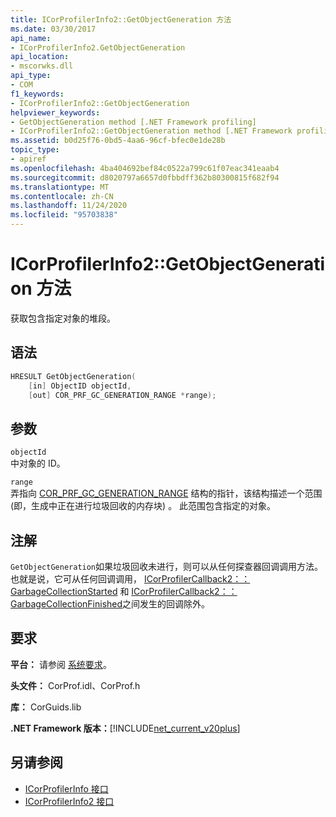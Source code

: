 ```yaml
---
title: ICorProfilerInfo2::GetObjectGeneration 方法
ms.date: 03/30/2017
api_name:
- ICorProfilerInfo2.GetObjectGeneration
api_location:
- mscorwks.dll
api_type:
- COM
f1_keywords:
- ICorProfilerInfo2::GetObjectGeneration
helpviewer_keywords:
- GetObjectGeneration method [.NET Framework profiling]
- ICorProfilerInfo2::GetObjectGeneration method [.NET Framework profiling]
ms.assetid: b0d25f76-0bd5-4aa6-96cf-bfec0e1de28b
topic_type:
- apiref
ms.openlocfilehash: 4ba404692bef84c0522a799c61f07eac341eaab4
ms.sourcegitcommit: d8020797a6657d0fbbdff362b80300815f682f94
ms.translationtype: MT
ms.contentlocale: zh-CN
ms.lasthandoff: 11/24/2020
ms.locfileid: "95703838"
---
```

# <a name="icorprofilerinfo2getobjectgeneration-method"></a>ICorProfilerInfo2::GetObjectGeneration 方法

获取包含指定对象的堆段。  
  
## <a name="syntax"></a>语法  
  
```cpp  
HRESULT GetObjectGeneration(  
    [in] ObjectID objectId,  
    [out] COR_PRF_GC_GENERATION_RANGE *range);  
```  
  
## <a name="parameters"></a>参数  

 `objectId`  
 中对象的 ID。  
  
 `range`  
 弄指向 [COR_PRF_GC_GENERATION_RANGE](cor-prf-gc-generation-range-structure.md) 结构的指针，该结构描述一个范围 (即，生成中正在进行垃圾回收的内存块) 。 此范围包含指定的对象。  
  
## <a name="remarks"></a>注解  

 `GetObjectGeneration`如果垃圾回收未进行，则可以从任何探查器回调调用方法。 也就是说，它可从任何回调调用， [ICorProfilerCallback2：： GarbageCollectionStarted](icorprofilercallback2-garbagecollectionstarted-method.md) 和 [ICorProfilerCallback2：： GarbageCollectionFinished](icorprofilercallback2-garbagecollectionfinished-method.md)之间发生的回调除外。  
  
## <a name="requirements"></a>要求  

 **平台：** 请参阅 [系统要求](../../get-started/system-requirements.md)。  
  
 **头文件：** CorProf.idl、CorProf.h  
  
 **库：** CorGuids.lib  
  
 **.NET Framework 版本：**[!INCLUDE[net_current_v20plus](../../../../includes/net-current-v20plus-md.md)]  
  
## <a name="see-also"></a>另请参阅

- [ICorProfilerInfo 接口](icorprofilerinfo-interface.md)
- [ICorProfilerInfo2 接口](icorprofilerinfo2-interface.md)
